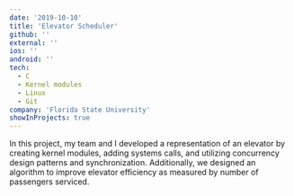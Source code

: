 ```yaml
---
date: '2019-10-10'
title: 'Elevator Scheduler'
github: ''
external: ''
ios: ''
android: ''
tech:
  - C
  - Kernel modules
  - Linux
  - Git
company: 'Florida State University'
showInProjects: true
---
```


In this project, my team and I developed a representation of an elevator by creating kernel modules, adding systems calls, and utilizing concurrency design patterns and synchronization. Additionally, we designed an algorithm to improve elevator efficiency as measured by number of passengers serviced.

